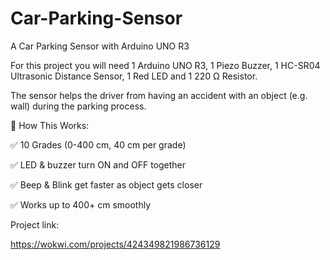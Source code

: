 # Car-Parking-Sensor
A Car Parking Sensor with Arduino UNO R3

For this project you will need 1 Arduino UNO R3, 1 Piezo Buzzer, 1 HC-SR04 Ultrasonic Distance Sensor, 1 Red LED and 1 220 Ω Resistor.

The sensor helps the driver from having an accident with an object (e.g. wall) during the parking process.

🎯 How This Works:

✅ 10 Grades (0-400 cm, 40 cm per grade)

✅ LED & buzzer turn ON and OFF together

✅ Beep & Blink get faster as object gets closer

✅ Works up to 400+ cm smoothly

Project link:

https://wokwi.com/projects/424349821986736129

